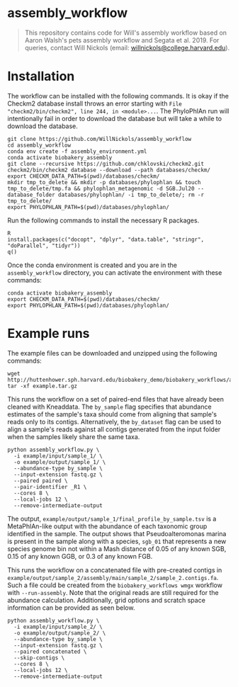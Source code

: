 # assembly_workflow

> This repository contains code for Will's assembly workflow based on Aaron Walsh's pets assembly workflow and Segata et al. 2019. For queries, contact Will Nickols (email: <willnickols@college.harvard.edu>).

# Installation

The workflow can be installed with the following commands.  It is okay if the Checkm2 database install throws an error starting with `File "checkm2/bin/checkm2", line 244, in <module>...`.  The PhyloPhlAn run will intentionally fail in order to download the database but will take a while to download the database.
```
git clone https://github.com/WillNickols/assembly_workflow
cd assembly_workflow
conda env create -f assembly_environment.yml
conda activate biobakery_assembly
git clone --recursive https://github.com/chklovski/checkm2.git
checkm2/bin/checkm2 database --download --path databases/checkm/
export CHECKM_DATA_PATH=$(pwd)/databases/checkm/
mkdir tmp_to_delete && mkdir -p databases/phylophlan && touch tmp_to_delete/tmp.fa && phylophlan_metagenomic -d SGB.Jul20 --database_folder databases/phylophlan/ -i tmp_to_delete/; rm -r tmp_to_delete/
export PHYLOPHLAN_PATH=$(pwd)/databases/phylophlan/
```

Run the following commands to install the necessary R packages.
```
R
install.packages(c("docopt", "dplyr", "data.table", "stringr", "doParallel", "tidyr"))
q()
```

Once the conda environment is created and you are in the `assembly_workflow` directory, you can activate the environment with these commands:
```
conda activate biobakery_assembly
export CHECKM_DATA_PATH=$(pwd)/databases/checkm/
export PHYLOPHLAN_PATH=$(pwd)/databases/phylophlan/
```

# Example runs

The example files can be downloaded and unzipped using the following commands:
```
wget http://huttenhower.sph.harvard.edu/biobakery_demo/biobakery_workflows/assembly/example.tar.gz
tar -xf example.tar.gz
```

This runs the workflow on a set of paired-end files that have already been cleaned with Kneaddata.  The `by_sample` flag specifies that abundance estimates of the sample's taxa should come from aligning that sample's reads only to its contigs.  Alternatively, the `by_dataset` flag can be used to align a sample's reads against all contigs generated from the input folder when the samples likely share the same taxa.
```
python assembly_workflow.py \
  -i example/input/sample_1/ \
  -o example/output/sample_1/ \
  --abundance-type by_sample \
  --input-extension fastq.gz \
  --paired paired \
  --pair-identifier _R1 \
  --cores 8 \
  --local-jobs 12 \
  --remove-intermediate-output
```

The output, `example/output/sample_1/final_profile_by_sample.tsv` is a MetaPhlAn-like output with the abundance of each taxonomic group identified in the sample.  The output shows that Pseudoalteromonas marina is present in the sample along with a species, `sgb_01` that represents a new species genome bin not within a Mash distance of 0.05 of any known SGB, 0.15 of any known GGB, or 0.3 of any known FGB.

This runs the workflow on a concatenated file with pre-created contigs in `example/output/sample_2/assembly/main/sample_2/sample_2.contigs.fa`.  Such a file could be created from the `biobakery_workflows wmgx` workflow with `--run-assembly`.  Note that the original reads are still required for the abundance calculation.  Additionally, grid options and scratch space information can be provided as seen below.
```
python assembly_workflow.py \
  -i example/input/sample_2/ \
  -o example/output/sample_2/ \
  --abundance-type by_sample \
  --input-extension fastq.gz \
  --paired concatenated \
  --skip-contigs \
  --cores 8 \
  --local-jobs 12 \
  --remove-intermediate-output
```
